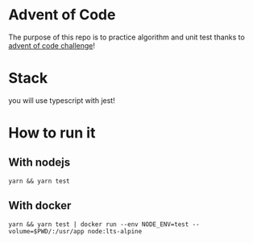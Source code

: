 # Advent of Code 

The purpose of this repo is to practice algorithm and unit test thanks to [advent of code challenge](https://adventofcode.com/)!

# Stack

you will use typescript with jest!

# How to run it
## With nodejs
```
yarn && yarn test
```

## With docker
```
yarn && yarn test | docker run --env NODE_ENV=test --volume=$PWD/:/usr/app node:lts-alpine
```
